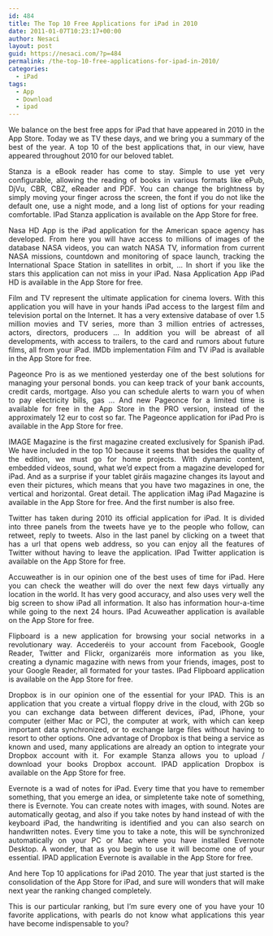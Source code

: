 ```yaml
---
id: 484
title: The Top 10 Free Applications for iPad in 2010
date: 2011-01-07T10:23:17+00:00
author: Nesaci
layout: post
guid: https://nesaci.com/?p=484
permalink: /the-top-10-free-applications-for-ipad-in-2010/
categories:
  - iPad
tags:
  - App
  - Download
  - ipad
---
```

<p style="text-align: justify;">
  We balance on the best free apps for iPad that have appeared in 2010 in the App Store. Today we as TV these days, and we bring you a summary of the best of the year. A top 10 of the best applications that, in our view, have appeared throughout 2010 for our beloved tablet.
</p>

<p style="text-align: justify;">
  Stanza is a eBook reader has come to stay. Simple to use yet very configurable, allowing the reading of books in various formats like ePub, DjVu, CBR, CBZ, eReader and PDF. You can change the brightness by simply moving your finger across the screen, the font if you do not like the default one, use a night mode, and a long list of options for your reading comfortable. IPad Stanza application is available on the App Store for free.
</p>

<p style="text-align: justify;">
  Nasa HD App is the iPad application for the American space agency has developed. From here you will have access to millions of images of the database NASA videos, you can watch NASA TV, information from current NASA missions, countdown and monitoring of space launch, tracking the International Space Station in satellites in orbit, &#8230; In short if you like the stars this application can not miss in your iPad. Nasa Application App iPad HD is available in the App Store for free.
</p>

<p style="text-align: justify;">
  Film and TV represent the ultimate application for cinema lovers. With this application you will have in your hands iPad access to the largest film and television portal on the Internet. It has a very extensive database of over 1.5 million movies and TV series, more than 3 million entries of actresses, actors, directors, producers &#8230; In addition you will be abreast of all developments, with access to trailers, to the card and rumors about future films, all from your iPad. IMDb implementation Film and TV iPad is available in the App Store for free.
</p>

<p style="text-align: justify;">
  Pageonce Pro is as we mentioned yesterday one of the best solutions for managing your personal bonds. you can keep track of your bank accounts, credit cards, mortgage. Also you can schedule alerts to warn you of when to pay electricity bills, gas &#8230; And new Pageonce for a limited time is available for free in the App Store in the PRO version, instead of the approximately 12 eur to cost so far. The Pageonce application for iPad Pro is available in the App Store for free.
</p>

<p style="text-align: justify;">
  IMAGE Magazine is the first magazine created exclusively for Spanish iPad. We have included in the top 10 because it seems that besides the quality of the edition, we must go for home projects. With dynamic content, embedded videos, sound, what we&#8217;d expect from a magazine developed for iPad. And as a surprise if your tablet giráis magazine changes its layout and even their pictures, which means that you have two magazines in one, the vertical and horizontal. Great detail. The application iMag iPad Magazine is available in the App Store for free. And the first number is also free.
</p>

<p style="text-align: justify;">
  Twitter has taken during 2010 its official application for iPad. It is divided into three panels from the tweets have ye to the people who follow, can retweet, reply to tweets. Also in the last panel by clicking on a tweet that has a url that opens web address, so you can enjoy all the features of Twitter without having to leave the application. IPad Twitter application is available on the App Store for free.
</p>

<p style="text-align: justify;">
  Accuweather is in our opinion one of the best uses of time for iPad. Here you can check the weather will do over the next few days virtually any location in the world. It has very good accuracy, and also uses very well the big screen to show iPad all information. It also has information hour-a-time while going to the next 24 hours. IPad Acuweather application is available on the App Store for free.
</p>

<p style="text-align: justify;">
  Flipboard is a new application for browsing your social networks in a revolutionary way. Accederéis to your account from Facebook, Google Reader, Twitter and Flickr, organizaréis more information as you like, creating a dynamic magazine with news from your friends, images, post to your Google Reader, all formated for your tastes. IPad Flipboard application is available on the App Store for free.
</p>

<p style="text-align: justify;">
  Dropbox is in our opinion one of the essential for your IPAD. This is an application that you create a virtual floppy drive in the cloud, with 2Gb so you can exchange data between different devices, iPad, iPhone, your computer (either Mac or PC), the computer at work, with which can keep important data synchronized, or to exchange large files without having to resort to other options. One advantage of Dropbox is that being a service as known and used, many applications are already an option to integrate your Dropbox account with it. For example Stanza allows you to upload / download your books Dropbox account. IPAD application Dropbox is available on the App Store for free.
</p>

<p style="text-align: justify;">
  Evernote is a wad of notes for iPad. Every time that you have to remember something, that you emerge an idea, or simpletente take note of something, there is Evernote. You can create notes with images, with sound. Notes are automatically geotag, and also if you take notes by hand instead of with the keyboard iPad, the handwriting is identified and you can also search on handwritten notes. Every time you to take a note, this will be synchronized automatically on your PC or Mac where you have installed Evernote Desktop. A wonder, that as you begin to use it will become one of your essential. IPAD application Evernote is available in the App Store for free.
</p>

<p style="text-align: justify;">
  And here Top 10 applications for iPad 2010. The year that just started is the consolidation of the App Store for iPad, and sure will wonders that will make next year the ranking changed completely.
</p>

<p style="text-align: justify;">
  This is our particular ranking, but I&#8217;m sure every one of you have your 10 favorite applications, with pearls do not know what applications this year have become indispensable to you?
</p>